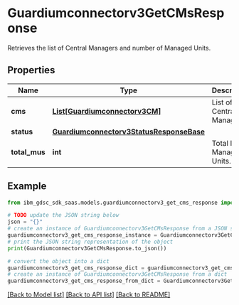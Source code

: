 # Guardiumconnectorv3GetCMsResponse

Retrieves the list of Central Managers and number of Managed Units.

## Properties

Name | Type | Description | Notes
------------ | ------------- | ------------- | -------------
**cms** | [**List[Guardiumconnectorv3CM]**](Guardiumconnectorv3CM.md) | List of Central Managers. | [optional] 
**status** | [**Guardiumconnectorv3StatusResponseBase**](Guardiumconnectorv3StatusResponseBase.md) |  | [optional] 
**total_mus** | **int** | Total list of Managed Units. | [optional] 

## Example

```python
from ibm_gdsc_sdk_saas.models.guardiumconnectorv3_get_cms_response import Guardiumconnectorv3GetCMsResponse

# TODO update the JSON string below
json = "{}"
# create an instance of Guardiumconnectorv3GetCMsResponse from a JSON string
guardiumconnectorv3_get_cms_response_instance = Guardiumconnectorv3GetCMsResponse.from_json(json)
# print the JSON string representation of the object
print(Guardiumconnectorv3GetCMsResponse.to_json())

# convert the object into a dict
guardiumconnectorv3_get_cms_response_dict = guardiumconnectorv3_get_cms_response_instance.to_dict()
# create an instance of Guardiumconnectorv3GetCMsResponse from a dict
guardiumconnectorv3_get_cms_response_from_dict = Guardiumconnectorv3GetCMsResponse.from_dict(guardiumconnectorv3_get_cms_response_dict)
```
[[Back to Model list]](../README.md#documentation-for-models) [[Back to API list]](../README.md#documentation-for-api-endpoints) [[Back to README]](../README.md)


